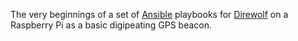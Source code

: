 The very beginnings of a set of [Ansible](http://docs.ansible.com/) playbooks for [Direwolf](https://github.com/wb2osz/direwolf) on a Raspberry Pi as a basic digipeating GPS beacon.
